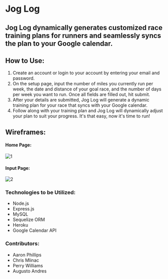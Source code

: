 # Jog Log
## Jog Log dynamically generates customized race training plans for runners and seamlessly syncs the plan to your Google calendar.

## How to Use:
1. Create an account or login to your account by entering your email and password.
2. On the setup page, input the number of miles you currently run per week, the date and distance of your goal race, and the number of days per week you want to run.  Once all fields are filled out, hit submit.
3. After your details are submitted, Jog Log will generate a dynamic training plan for your race that syncs with your Google calendar.  
4. Follow along with your training plan and Jog Log will dynamically adjust your plan to suit your progress.  It's that easy, now it's time to run!

## Wireframes:
#### Home Page:
![1](https://i.imgur.com/3S0oSf4.jpg)
#### Input Page:
![2](https://media.giphy.com/media/jofMjGKb6ukGN8oZx1/giphy.gif)

### Technologies to be Utilized:
* Node.js
* Express.js
* MySQL
* Sequelize ORM
* Heroku
* Google Calendar API

### Contributors:
* Aaron Phillips
* Chris Mlinac
* Perry Williams
* Augusto Andres


